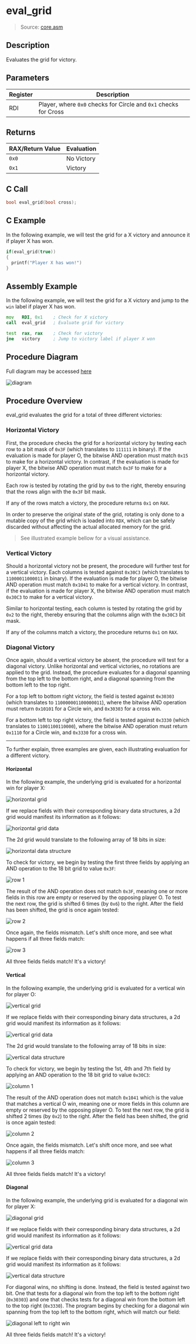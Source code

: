 # eval_grid
> Source: [core.asm](https://github.com/CTXz/x86_64-Assembly-Tic-Tac-Toe/blob/master/src/core.asm#L300)

## Description

Evaluates the grid for victory.

## Parameters
|Register|Description                                                     |
|--------|----------------------------------------------------------------|
|RDI     |Player, where `0x0` checks for Circle and `0x1` checks for Cross|

## Returns

|RAX/Return Value|Evaluation |
|----------------|-----------|
|`0x0`           |No Victory |
|`0x1`           |Victory    |

## C Call
```C
bool eval_grid(bool cross);
```

## C Example

In the following example, we will test the grid for a X victory and announce it if player X has won.

```c
if(eval_grid(true))
{
  printf("Player X has won!")
}
```

## Assembly Example

In the following example, we will test the grid for a X victory and jump to the `win` label if player X has won.

```asm
mov   RDI, 0x1    ; Check for X victory
call  eval_grid   ; Evaluate grid for victory

test  rax, rax    ; Check for victory
jne   victory     ; Jump to victory label if player X won
```

## Procedure Diagram

Full diagram may be accessed [here](https://www.lucidchart.com/documents/view/bcf46504-bd66-494e-897a-d69e0ca05095)

![diagram](img/eval_grid.png)

## Procedure Overview

eval_grid evaluates the grid for a total of three different victories:

### Horizontal Victory
First, the procedure checks the grid for a horizontal victory by testing each row to a bit mask of `0x3F` (which translates to `111111` in binary). If the evaluation is made for player O, the bitwise AND operation must match `0x15` to make for a horizontal victory. In contrast, if the evaluation is made for player X, the bitwise AND operation must match `0x3F` to make for a horizontal victory.

Each row is tested by rotating the grid by `0x6` to the right, thereby ensuring that the rows align with the `0x3F` bit mask.

If any of the rows match a victory, the procedure returns `0x1` on `RAX`.

In order to preserve the original state of the grid, rotating is only done to a mutable copy of the grid which is loaded into `RDX`, which can be safely discarded without affecting the actual allocated memory for the grid.

> See illustrated example bellow for a visual assistance.

### Vertical Victory

Should a horizontal victory not be present, the procedure will further test for a vertical victory. Each columns is tested against `0x30C3` (which translates to `11000011000011` in binary). If the evaluation is made for player O, the bitwise AND operation must match `0x1041` to make for a vertical victory. In contrast, if the evaluation is made for player X, the bitwise AND operation must match `0x30C3` to make for a vertical victory.

Similar to horizontal testing, each column is tested by rotating the grid by `0x2` to the right, thereby ensuring that the columns align with the `0x30C3` bit mask.

If any of the columns match a victory, the procedure returns `0x1` on `RAX`.

### Diagonal Victory

Once again, should a vertical victory be absent, the procedure will test for a diagonal victory. Unlike horizontal and vertical victories, no rotations are applied to the grid. Instead, the procedure evaluates for a diagonal spanning from the top left to the bottom right, and a diagonal spanning from the bottom left to the top right.

For a top left to bottom right victory, the field is tested against `0x30303` (which translates to `110000001100000011`), where the bitwise AND operation must return `0x10101` for a Circle win, and `0x30303` for a cross win.

For a bottom left to top right victory, the field is tested against `0x3330` (which translates to `11001100110000`), where the bitwise AND operation must return `0x1110` for a Circle win, and `0x3330` for a cross win.

---

To further explain, three examples are given, each illustrating evaluation for a different victory.

#### Horizontal

In the following example, the underlying grid is evaluated for a horizontal win for player X:

![horizontal grid](img/eval_grid_2d_horizontal.png)

If we replace fields with their corresponding binary data structures, a 2d grid would manifest its information as it follows:

![horizontal grid data](img/eval_grid_2d_data_horizontal.png)

The 2d grid would translate to the following array of 18 bits in size:

![horizontal data structure](img/eval_grid_1d_horizontal.png)

To check for victory, we begin by testing the first three fields by applying an AND operation to the 18 bit grid to value `0x3F`:

![row 1](img/eval_grid_AND_1_horizontal.png)

The result of the AND operation does not match `0x3F`, meaning one or more fields in this row are empty or reserved by the opposing player O. To test the next row, the grid is shifted 6 times (by `0x6`) to the right. After the field has been shifted, the grid is once again tested:

![row 2](img/eval_grid_AND_2_horizontal.png)

Once again, the fields mismatch. Let's shift once more, and see what happens if all three fields match:

![row 3](img/eval_grid_AND_3_horizontal.png)

All three fields fields match! It's a victory!

#### Vertical

In the following example, the underlying grid is evaluated for a vertical win for player O:

![vertical grid](img/eval_grid_2d_vertical.png)

If we replace fields with their corresponding binary data structures, a 2d grid would manifest its information as it follows:

![vertical grid data](img/eval_grid_2d_data_vertical.png)

The 2d grid would translate to the following array of 18 bits in size:

![vertical data structure](img/eval_grid_1d_vertical.png)

To check for victory, we begin by testing the 1st, 4th and 7th field by applying an AND operation to the 18 bit grid to value `0x30C3`:

![column 1](img/eval_grid_AND_1_vertical.png)

The result of the AND operation does not match `0x1041` which is the value that matches a vertical O win, meaning one or more fields in this column are empty or reserved by the opposing player O. To test the next row, the grid is shifted 2 times (by `0x2`) to the right. After the field has been shifted, the grid is once again tested:

![column 2](img/eval_grid_AND_2_vertical.png)

Once again, the fields mismatch. Let's shift once more, and see what happens if all three fields match:

![column 3](img/eval_grid_AND_3_vertical.png)

All three fields fields match! It's a victory!

#### Diagonal

In the following example, the underlying grid is evaluated for a diagonal win for player X:

![diagonal grid](img/eval_grid_2d_diagonal.png)

If we replace fields with their corresponding binary data structures, a 2d grid would manifest its information as it follows:

![vertical grid data](img/eval_grid_2d_data_diagonal.png)

If we replace fields with their corresponding binary data structures, a 2d grid would manifest its information as it follows:

![vertical data structure](img/eval_grid_1d_diagonal.png)

For diagonal wins, no shifting is done. Instead, the field is tested against two bit. One that tests for a diagonal win from the top left to the bottom right (`0x30303`) and one that checks tests for a diagonal win from the bottom left to the top right (`0x3330`). The program begins by checking for a diagonal win spanning from the top left to the bottom right, which will match our field:

![diagonal left to right win](img/eval_grid_AND_diagonal.png)

All three fields fields match! It's a victory!
